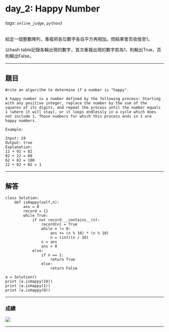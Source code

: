# day_2: Happy Number

###### tags: `online_judge`, `python3`

給定一個整數陣列，重複把各位數字各自平方再相加。問結果會否收儉至1。

以hash table記錄各輪出現的數字，首次重複出現的數字若為1，則輸出True，否則輸出False。

---

## 題目

```
Write an algorithm to determine if a number is "happy".

A happy number is a number defined by the following process: Starting with any positive integer, replace the number by the sum of the squares of its digits, and repeat the process until the number equals 1 (where it will stay), or it loops endlessly in a cycle which does not include 1. Those numbers for which this process ends in 1 are happy numbers.

Example: 

Input: 19
Output: true
Explanation: 
12 + 92 = 82
82 + 22 = 68
62 + 82 = 100
12 + 02 + 02 = 1
```

---

## 解答

```python=
class Solution:
    def isHappy(self,n):
        ans = 0
        record = {}
        while True:
            if not record.__contains__(n):
                record[n] = True
                while n != 0:
                    ans += (n % 10) * (n % 10)
                    n = (int)(n / 10)
                n = ans
                ans = 0
            else:
                if n == 1:
                    return True
                else:
                    return False

a = Solution()
print (a.isHappy(19))
print (a.isHappy(1))
print (a.isHappy(0))
```

---
### 成績

![](https://i.imgur.com/yHlmiUW.png)

---